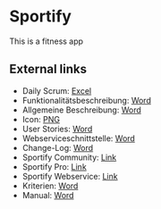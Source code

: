 # Sportify
This is a fitness app

## External links 
* Daily Scrum: [Excel](https://htlvillachat-my.sharepoint.com/:x:/g/personal/muehlbap_edu_htl-villach_at/EYBPGfyhlgpDkawx6I-jknUB1V5iuuSlw0b_lZaodwujjQ?e=swYrRp)
* Funktionalitätsbeschreibung: [Word](https://htlvillachat-my.sharepoint.com/:w:/g/personal/ofnerm_edu_htl-villach_at/EWfi-XDS_ZtEhg03AOYT5DABlvMD-OYsuYi31_ynxa_jxw?e=WinyoZ)
* Allgemeine Beschreibung: [Word](https://htlvillachat-my.sharepoint.com/:w:/g/personal/ofnerm_edu_htl-villach_at/Ec2mdycBxjhKqZbgV3hj9asBJ3rMGQNw-Vqh3xjU7Uet_A?e=012tE3)
* Icon: [PNG](https://drive.google.com/file/d/1U4bt2wKzjk38yMzVAUXZpofS_Twp17uY/view)
* User Stories: [Word](https://htlvillachat-my.sharepoint.com/:w:/g/personal/ofnerm_edu_htl-villach_at/EUfeAuCabJVHhh7jTAg2yKcBzy2b4qcj2hSA9tUyU00AAQ?e=bOx9i2)
* Webserviceschnittstelle: [Word](https://htlvillachat-my.sharepoint.com/:w:/g/personal/muehlbap_edu_htl-villach_at/EWPSAxonp8pMrIdG62xMdAABv-EUqb2kXk_5Nwro7frIYg?e=Lt7NbU)
* Change-Log: [Word](https://htlvillachat-my.sharepoint.com/:w:/g/personal/webhofeg_edu_htl-villach_at/EbV8QrXSf8xBgy6LEbu4wmEBCfHqSHNl1HzQZfdgjI_Iwg?e=qhhW5J) 
* Sportify Community: [Link](https://github.com/phaulson/SportifyCommunity)
* Sportify Pro: [Link](https://github.com/phaulson/SportifyPro)
* Sportify Webservice: [Link](https://github.com/phaulson/SportifyWebservice)
* Kriterien: [Word](https://htlvillachat-my.sharepoint.com/:w:/r/personal/schadens_edu_htl-villach_at/_layouts/15/Doc.aspx?sourcedoc={9438041f-c709-4958-8265-788714775981}&action=editnew&wdPreviousSession=99571abc-2566-4bb4-842a-c9b5633f6abb&wdNewAndOpenCt=1528095408897&wdo=7&wdOrigin=wacAppStartPages&wdTpl=blank&wdLcid=1031&wdPreviousCorrelation=0d0e2522-0ad1-4195-bda9-7c0f868569e7)
* Manual: [Word](https://htlvillachat-my.sharepoint.com/:w:/g/personal/muehlbap_edu_htl-villach_at/EXgXIOqkTLRMnfQmjiDdLVwBDJeOOvm0WH_zvVGLJ8wY9Q?e=meMGae)
